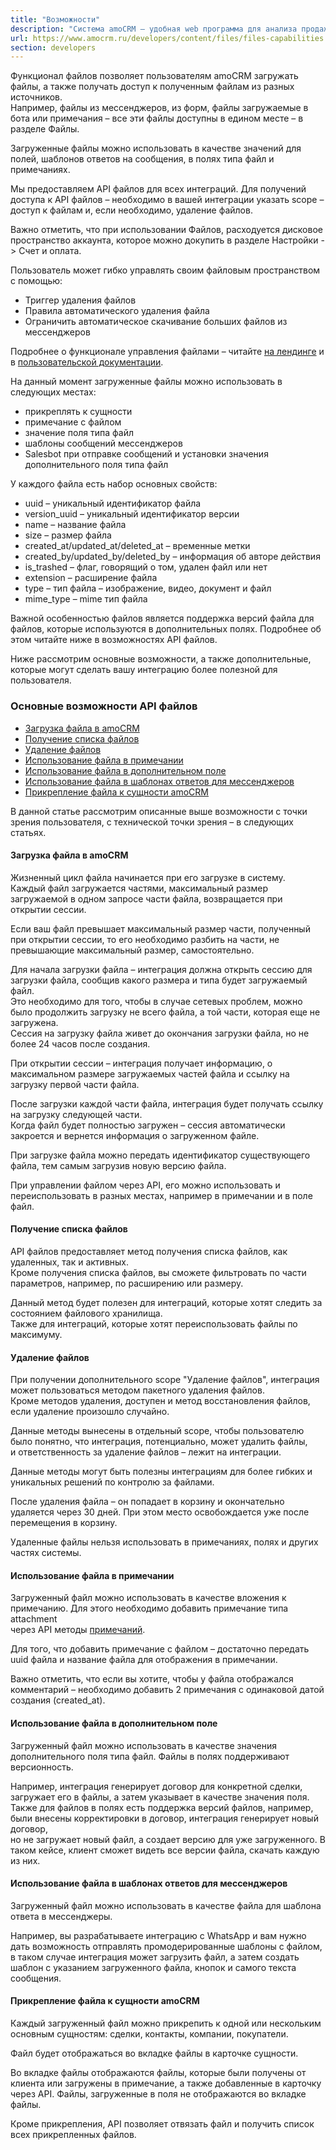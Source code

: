 ```yaml
---
title: "Возможности"
description: "Система amoCRM – удобная web программа для анализа продаж, доступная в режиме online из любой точки мира! Подробности узнавайте по указанным на сайте телефонам в Москве."
url: https://www.amocrm.ru/developers/content/files/files-capabilities
section: developers
---
```


Функционал файлов позволяет пользователям amoCRM загружать файлы, а также получать доступ к полученным файлам из разных источников.  
Например, файлы из мессенджеров, из форм, файлы загружаемые в бота или примечания – все эти файлы доступны в едином месте – в разделе Файлы.

Загруженные файлы можно использовать в качестве значений для полей, шаблонов ответов на сообщения, в полях типа файл и примечаниях.

Мы предоставляем API файлов для всех интеграций. Для получений доступа к API файлов – необходимо в вашей интеграции указать scope – доступ к файлам и, если необходимо, удаление файлов.

Важно отметить, что при использовании Файлов, расходуется дисковое пространство аккаунта, которое можно докупить в разделе Настройки -> Счет и оплата.

Пользователь может гибко управлять своим файловым пространством с помощью:

- Триггер удаления файлов
- Правила автоматического удаления файла
- Ограничить автоматическое скачивание больших файлов из мессенджеров

Подробнее о функционале управления файлами – читайте [на лендинге](https://www.amocrm.ru/files) и в [пользовательской документации](https://www.amocrm.ru/support/vaultfile).

На данный момент загруженные файлы можно использовать в следующих местах:

- прикреплять к сущности
- примечание с файлом
- значение поля типа файл
- шаблоны сообщений мессенджеров
- Salesbot при отправке сообщений и установки значения дополнительного поля типа файл

У каждого файла есть набор основных свойств:

- uuid – уникальный идентификатор файла
- version\_uuid – уникальный идентификатор версии
- name – название файла
- size – размер файла
- created\_at/updated\_at/deleted\_at – временные метки
- created\_by/updated\_by/deleted\_by – информация об авторе действия
- is\_trashed – флаг, говорящий о том, удален файл или нет
- extension – расширение файла
- type – тип файла – изображение, видео, документ и файл
- mime\_type – mime тип файла

Важной особенностью файлов является поддержка версий файла для файлов, которые используются в дополнительных полях. Подробнее об этом читайте ниже в возможностях API файлов.

Ниже рассмотрим основные возможности, а также дополнительные, которые могут сделать вашу интеграцию более полезной для пользователя.

### Основные возможности API файлов

- [Загрузка файла в amoCRM](#Загрузка-файла-в-amoCRM)
- [Получение списка файлов](#Получение-списка-файлов)
- [Удаление файлов](#Удаление-файлов)
- [Использование файла в примечании](#Использование-файла-в-примечании)
- [Использование файла в дополнительном поле](#Использование-файла-в-дополнительном-поле)
- [Использование файла в шаблонах ответов для мессенджеров](#Использование-файла-в-шаблонах-ответов-для-мессенджеров)
- [Прикрепление файла к сущности amoCRM](#Прикрепление-файла-к-сущности-amoCRM)

В данной статье рассмотрим описанные выше возможности с точки зрения пользователя, с технической точки зрения – в следующих статьях.

#### Загрузка файла в amoCRM

Жизненный цикл файла начинается при его загрузке в систему.  
Каждый файл загружается частями, максимальный размер загружаемой в одном запросе части файла, возвращается при открытии сессии.

Если ваш файл превышает максимальный размер части, полученный при открытии сессии, то его необходимо разбить на части, не превышающие максимальный размер, самостоятельно.

Для начала загрузки файла – интеграция должна открыть сессию для загрузки файла, сообщив какого размера и типа будет загружаемый файл.  
Это необходимо для того, чтобы в случае сетевых проблем, можно было продолжить загрузку не всего файла, а той части, которая еще не загружена.  
Сессия на загрузку файла живет до окончания загрузки файла, но не более 24 часов после создания.

При открытии сессии – интеграция получает информацию, о максимальном размере загружаемых частей файла и ссылку на загрузку первой части файла.

После загрузки каждой части файла, интеграция будет получать ссылку на загрузку следующей части.  
Когда файл будет полностью загружен – сессия автоматически закроется и вернется информация о загруженном файле.

При загрузке файла можно передать идентификатор существующего файла, тем самым загрузив новую версию файла.

При управлении файлом через API, его можно использовать и переиспользовать в разных местах, например в примечании и в поле файл.

#### Получение списка файлов

API файлов предоставляет метод получения списка файлов, как удаленных, так и активных.  
Кроме получения списка файлов, вы сможете фильтровать по части параметров, например, по расширению или размеру.

Данный метод будет полезен для интеграций, которые хотят следить за состоянием файлового хранилища.  
Также для интеграций, которые хотят переиспользовать файлы по максимуму.

#### Удаление файлов

При получении дополнительного scope "Удаление файлов", интеграция может пользоваться методом пакетного удаления файлов.  
Кроме методов удаления, доступен и метод восстановления файлов, если удаление произошло случайно.

Данные методы вынесены в отдельный scope, чтобы пользователю было понятно, что интеграция, потенциально, может удалить файлы,  
и ответственность за удаление файлов – лежит на интеграции.

Данные методы могут быть полезны интеграциям для более гибких и уникальных решений по контролю за файлами.

После удаления файла – он попадает в корзину и окончательно удаляется через 30 дней. При этом место освобождается уже после перемещения в корзину.

Удаленные файлы нельзя использовать в примечаниях, полях и других частях системы.

#### Использование файла в примечании

Загруженный файл можно использовать в качестве вложения к примечанию. Для этого необходимо добавить примечание типа attachment  
через API методы [примечаний](https://www.amocrm.ru/developers/content/crm_platform/events-and-notes).

Для того, что добавить примечание с файлом – достаточно передать uuid файла и название файла для отображения в примечании.

Важно отметить, что если вы хотите, чтобы у файла отображался комментарий – необходимо добавить 2 примечания с одинаковой датой создания (created\_at).

#### Использование файла в дополнительном поле

Загруженный файл можно использовать в качестве значения дополнительного поля типа файл. Файлы в полях поддерживают версионность.

Например, интеграция генерирует договор для конкретной сделки, загружает его в файлы, а затем указывает в качестве значения поля.  
Также для файлов в полях есть поддержка версий файлов, например, были внесены корректировки в договор, интеграция генерирует новый договор,  
но не загружает новый файл, а создает версию для уже загруженного. В таком кейсе, клиент сможет видеть все версии файла, скачать каждую из них.

#### Использование файла в шаблонах ответов для мессенджеров

Загруженный файл можно использовать в качестве файла для шаблона ответа в мессенджеры.

Например, вы разрабатываете интеграцию с WhatsApp и вам нужно дать возможность отправлять промодерированные шаблоны с файлом,  
в таком случае интеграция может загрузить файл, а затем создать шаблон с указанием загруженного файла, кнопок и самого текста сообщения.

#### Прикрепление файла к сущности amoCRM

Каждый загруженный файл можно прикрепить к одной или нескольким основным сущностям: сделки, контакты, компании, покупатели.

Файл будет отображаться во вкладке файлы в карточке сущности.

Во вкладке файлы отображаются файлы, которые были получены от клиента или загружены в примечание, а также добавленные в карточку через API. Файлы, загруженные в поля не отображаются во вкладке файлы.

Кроме прикрепления, API позволяет отвязать файл и получить список всех прикрепленных файлов.